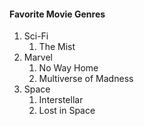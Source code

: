 #### Favorite Movie Genres
1. Sci-Fi
    1. The Mist
3. Marvel
    1. No Way Home
    2. Multiverse of Madness
4. Space
    1. Interstellar
    2. Lost in Space
